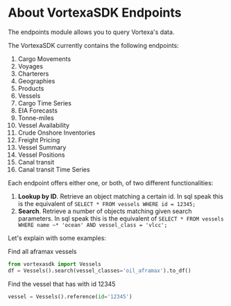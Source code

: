 # About VortexaSDK Endpoints

The endpoints module allows you to query Vortexa's data.

The VortexaSDK currently contains the following endpoints:

1. Cargo Movements
1. Voyages
1. Charterers
1. Geographies
1. Products
1. Vessels
1. Cargo Time Series
1. EIA Forecasts
1. Tonne-miles
1. Vessel Availability
1. Crude Onshore Inventories
1. Freight Pricing
1. Vessel Summary
1. Vessel Positions
1. Canal transit
1. Canal transit Time Series

Each endpoint offers either one, or both, of two different functionalities:

1. **Lookup by ID**. Retrieve an object matching a certain id. In sql speak this is the equivalent of `SELECT * FROM vessels WHERE id = 12345;`
2. **Search**. Retrieve a number of objects matching given search parameters. In sql speak this is the equivalent of `SELECT * FROM vessels WHERE name ~* 'ocean' AND vessel_class = 'vlcc';`

Let's explain with some examples:

Find all aframax vessels

```python
from vortexasdk import Vessels
df = Vessels().search(vessel_classes='oil_aframax').to_df()
```

Find the vessel that has with id 12345

```python
vessel = Vessels().reference(id='12345')
```
